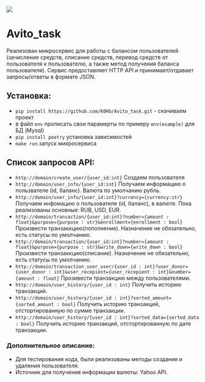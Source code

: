 <a href="https://codeclimate.com/github/K0Hb/Avito_task/maintainability"><img src="https://api.codeclimate.com/v1/badges/97376614187286510812/maintainability" /></a>

# Avito_task

Реализован микросервис для работы с балансом пользователей (зачисление средств, списание средств, перевод средств от пользователя к пользователю, а также метод получения баланса пользователя). Сервис предоставляет HTTP API и принимает/отдавает запросы/ответы в формате JSON.

## Установка:
- `pip install https://github.com/K0Hb/Avito_task.git` - скачиваем проект
- в файл `env` прописать свои парамерты по примеру `env(example)` для БД (Mysql)
- `pip install poetry` установка зависимостей
- `make run` запуск микросервиса

## Список запросов API:
- `http://domain/create_user/{user_id:int}`
    Создаем пользователя
- `http://domain/user_info/{user_id:int}`
    Получаем информацию о пользвателе (id, баланс). Валюта по умолчанию рубль.
- `http://domain/user_info/{user_id:int}?currency={currency:str}`
    Получаем инфомацию о пользователе (id, баланс),  в валюте. Пока реализованы основные: RUB, USD, EUR.
- `http://domain/transaction/{user_id:int}?number={amount : float}&purpose={purpose : str}&enrollment={enrollment : bool}`
    Произвести транзаккцию(пополнение). Назначение не обязательно, есть статусы по умолчанию.
- `http://domain/transaction/{user_id:int}?number={amount : float}&purpose={purpose : str}&write_down={write_down : bool}`
    Произвести транзаккцию(списание). Назначение не обязательно, есть статусы по умолчанию.
- `http://domain/transaction_user_user/{user_id : int}?user_donor={user_donor : int}&user_recepient={user_recepient : int}&number={amount : float}`
    Прозивести транзакцию между пользователями.
- `http://domain/user_history/{user_id : int}`
    Получить историю транзакций.
- `http://domain/user_history/{user_id : int}?sorted_amount={sorted_amount : bool}`
    Получить историю транзакций, отстортированную по сумме транзакции.
- `http://domain/user_history/{user_id : int}?sorted_data={sorted_data : bool}`
    Получить историю транзакций, отстортированную по дате транзакции.

### Дополнительное описание:

- Для тестирования кода, были реализованы методы создания и удаления пользователя.
- Источник для получения информации валюты: Yahoo API.

